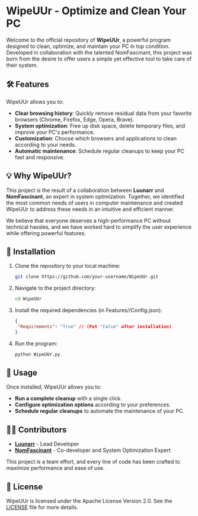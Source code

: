 # WipeUUr - Optimize and Clean Your PC

Welcome to the official repository of **WipeUUr**, a powerful program designed to clean, optimize, and maintain your PC in top condition. Developed in collaboration with the talented NomFascinant, this project was born from the desire to offer users a simple yet effective tool to take care of their system.

## 🛠️ Features

WipeUUr allows you to:

- **Clear browsing history**: Quickly remove residual data from your favorite browsers (Chrome, Firefox, Edge, Opera, Brave).
- **System optimization**: Free up disk space, delete temporary files, and improve your PC's performance.
- **Customization**: Choose which browsers and applications to clean according to your needs.
- **Automatic maintenance**: Schedule regular cleanups to keep your PC fast and responsive.

## 💡 Why WipeUUr?

This project is the result of a collaboration between **Luunarr** and **NomFascinant**, an expert in system optimization. Together, we identified the most common needs of users in computer maintenance and created WipeUUr to address these needs in an intuitive and efficient manner.

We believe that everyone deserves a high-performance PC without technical hassles, and we have worked hard to simplify the user experience while offering powerful features.

## 🚀 Installation

1. Clone the repository to your local machine:

   ```bash
   git clone https://github.com/your-username/WipeUUr.git
   ```

2. Navigate to the project directory:

   ```bash
   cd WipeUUr
   ```

3. Install the required dependencies (in Features//Config.json):

   ```json
   {
    "Requirements": "True" // (Put "False" after installation)
   }
   ```

4. Run the program:

   ```bash
   python WipeUUr.py
   ```

## 🎯 Usage

Once installed, WipeUUr allows you to:

- **Run a complete cleanup** with a single click.
- **Configure optimization options** according to your preferences.
- **Schedule regular cleanups** to automate the maintenance of your PC.

## 🧑‍💻 Contributors

- **[Luunarr](https://github.com/Luunarr/WipeUUr)** - Lead Developer
- **[NomFascinant](https://github.com/NomFascinant)** - Co-developer and System Optimization Expert

This project is a team effort, and every line of code has been crafted to maximize performance and ease of use.

## 📄 License

WipeUUr is licensed under the Apache License Version 2.0. See the [LICENSE](https://www.apache.org/licenses/LICENSE-2.0.html) file for more details.
